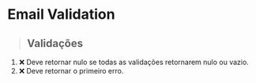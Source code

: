 # Email Validation

> ## Validações
1. ❌ Deve retornar nulo se todas as validações retornarem nulo ou vazio.
2. ❌ Deve retornar o primeiro erro.